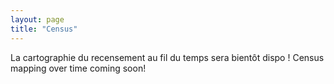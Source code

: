 ```yaml
---
layout: page
title: "Census"
---
```

La cartographie du recensement au fil du temps sera bientôt dispo !
Census mapping over time coming soon!
